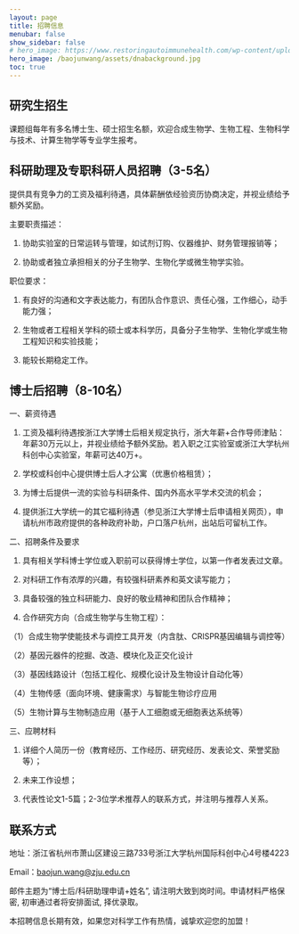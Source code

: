 ```yaml
---
layout: page
title: 招聘信息 
menubar: false
show_sidebar: false
# hero_image: https://www.restoringautoimmunehealth.com/wp-content/uploads/2019/01/DNA-image-1080x640.jpg
hero_image: /baojunwang/assets/dnabackground.jpg
toc: true
---
```



## 研究生招生

课题组每年有多名博士生、硕士招生名额，欢迎合成生物学、生物工程、生物科学与技术、计算生物学等专业学生报考。



## 科研助理及专职科研人员招聘（3-5名）

提供具有竞争力的工资及福利待遇，具体薪酬依经验资历协商决定，并视业绩给予额外奖励。

主要职责描述：

1. 协助实验室的日常运转与管理，如试剂订购、仪器维护、财务管理报销等；

2. 协助或者独立承担相关的分子生物学、生物化学或微生物学实验。

职位要求：

1. 有良好的沟通和文字表达能力，有团队合作意识、责任心强，工作细心，动手能力强；

2. 生物或者工程相关学科的硕士或本科学历，具备分子生物学、生物化学或生物工程知识和实验技能；

3. 能较长期稳定工作。



## 博士后招聘（8-10名）

一、薪资待遇

1. 工资及福利待遇按浙江大学博士后相关规定执行，浙大年薪+合作导师津贴：年薪30万元以上，并视业绩给予额外奖励。若入职之江实验室或浙江大学杭州科创中心实验室，年薪可达40万+。

2. 学校或科创中心提供博士后人才公寓（优惠价格租赁）；

3. 为博士后提供一流的实验与科研条件、国内外高水平学术交流的机会；

4. 提供浙江大学统一的其它福利待遇（参见浙江大学博士后申请相关网页），申请杭州市政府提供的各种政府补助，户口落户杭州，出站后可留杭工作。

二、招聘条件及要求

1. 具有相关学科博士学位或入职前可以获得博士学位，以第一作者发表过文章。

2. 对科研工作有浓厚的兴趣，有较强科研素养和英文读写能力；

3. 具备较强的独立科研能力、良好的敬业精神和团队合作精神；

4. 合作研究方向（合成生物学与生物工程）：

（1）合成生物学使能技术与调控工具开发（内含肽、CRISPR基因编辑与调控等）

（2）基因元器件的挖掘、改造、模块化及正交化设计

（3）基因线路设计（包括工程化、规模化设计及生物设计自动化等）

（4）生物传感（面向环境、健康需求）与智能生物诊疗应用

（5）生物计算与生物制造应用（基于人工细胞或无细胞表达系统等）

三、应聘材料

1. 详细个人简历一份（教育经历、工作经历、研究经历、发表论文、荣誉奖励等）；

2. 未来工作设想；

3. 代表性论文1-5篇；2-3位学术推荐人的联系方式，并注明与推荐人关系。

## 联系方式

地址：浙江省杭州市萧山区建设三路733号浙江大学杭州国际科创中心4号楼4223

Email：baojun.wang@zju.edu.cn

邮件主题为“博士后/科研助理申请+姓名”, 请注明大致到岗时间。申请材料严格保密, 初审通过者将安排面试, 择优录取。

本招聘信息长期有效，如果您对科学工作有热情，诚挚欢迎您的加盟！



